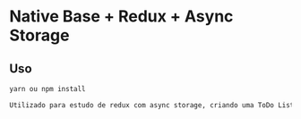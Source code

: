 # Native Base + Redux + Async Storage

## Uso

```sh
yarn ou npm install

Utilizado para estudo de redux com async storage, criando uma ToDo List 
```
